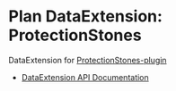 # Plan DataExtension: ProtectionStones

DataExtension for [ProtectionStones-plugin](https://github.com/espidev/ProtectionStones)

- [DataExtension API Documentation](https://github.com/plan-player-analytics/Plan/wiki/APIv5)